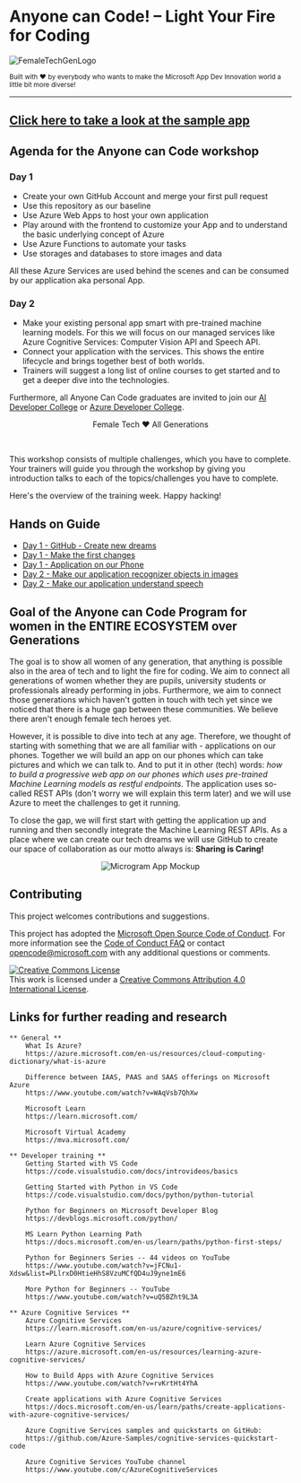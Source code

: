# Anyone can Code! – Light Your Fire for Coding

![FemaleTechGenLogo](./img/MSFT_AnyonecanCode_Banner_small.png)

  <p>
    <sub>Built with ❤ by everybody who wants to make the Microsoft App Dev Innovation world a little bit more diverse! </sub>
  </p>

</div>

<hr>

## [Click here to take a look at the sample app](https://microsoft.github.io/anyonecancode/)

## Agenda for the Anyone can Code workshop

### Day 1
- Create your own GitHub Account and merge your first pull request
- Use this repository as our baseline
- Use Azure Web Apps to host your own application
- Play around with the frontend to customize your App and to understand the basic underlying concept of Azure
- Use Azure Functions to automate your tasks
- Use storages and databases to store images and data

All these Azure Services are used behind the scenes and can be consumed by our application aka personal App.

### Day 2
- Make your existing personal app smart with pre-trained machine learning models. For this we will focus on our managed services like Azure Cognitive Services: Computer Vision API and Speech API.
- Connect your application with the services. This shows the entire lifecycle and brings together best of both worlds.
- Trainers will suggest a long list of online courses to get started and to get a deeper dive into the technologies.

Furthermore, all Anyone Can Code graduates are invited to join our [AI Developer College](https://github.com/azuredevcollege/aidevcollege) or
[Azure Developer College](https://github.com/azuredevcollege/trainingdays).

<div align="center">
  <p> Female Tech ❤︎ All Generations</p>
</div>

<br>

This workshop consists of multiple challenges, which you have to complete. Your trainers will guide you through the workshop by giving you introduction talks to each of the topics/challenges you have to complete.

Here's the overview of the training week. Happy hacking!

## Hands on Guide

- [Day 1 - GitHub - Create new dreams](instructions/day1/GitHub/README.md)
- [Day 1 - Make the first changes](instructions/day1/ApplicationPart1/README.md)
- [Day 1 - Application on our Phone ](instructions/day1/ApplicationPart2/README.md)
- [Day 2 - Make our application recognizer objects in images](instructions/day2/Vision/README.md)
- [Day 2 - Make our application understand speech](instructions/day2/Speech/README.md)

## Goal of the Anyone can Code Program for women in the ENTIRE ECOSYSTEM over Generations

The goal is to show all women of any generation, that anything is possible also in the area of tech and to light the fire for coding. We aim to connect all generations of women whether they are pupils, university students or professionals already performing in jobs. Furthermore, we aim to connect those generations which haven't gotten in touch with tech yet since we noticed that there is a huge gap between these communities. We believe there aren't enough female tech heroes yet.

However, it is possible to dive into tech at any age. Therefore, we thought of starting with something that we are all familiar with - applications on our phones. Together we will build an app on our phones which can take pictures and which we can talk to. And to put it in other (tech) words: _how to build a progressive web app on our phones which uses pre-trained Machine Learning models as restful endpoints_. The application uses so-called REST APIs (don't worry we will explain this term later) and we will use Azure to meet the challenges to get it running.

To close the gap, we will first start with getting the application up and running and then secondly integrate the Machine Learning REST APIs. As a place where we can create our tech dreams we will use GitHub to create our space of collaboration as our motto always is: **Sharing is Caring!**

<div align="center">
  <p></p>
  <img src="./img/microgram-mock.png" alt="Microgram App Mockup" />
</div>

## Contributing

This project welcomes contributions and suggestions.

This project has adopted the [Microsoft Open Source Code of Conduct](https://opensource.microsoft.com/codeofconduct/).
For more information see the [Code of Conduct FAQ](https://opensource.microsoft.com/codeofconduct/faq/) or
contact [opencode@microsoft.com](mailto:opencode@microsoft.com) with any additional questions or comments.

[![Creative Commons License](https://i.creativecommons.org/l/by/4.0/88x31.png)](http://creativecommons.org/licenses/by/4.0/)  
This work is licensed under a [Creative Commons Attribution 4.0 International License](http://creativecommons.org/licenses/by/4.0/).


## Links for further reading and research
	** General **
		What Is Azure?
		https://azure.microsoft.com/en-us/resources/cloud-computing-dictionary/what-is-azure

		Difference between IAAS, PAAS and SAAS offerings on Microsoft Azure
		https://www.youtube.com/watch?v=WAqVsb7QhXw
		
		Microsoft Learn
		https://learn.microsoft.com/

		Microsoft Virtual Academy
		https://mva.microsoft.com/
		
	** Developer training **
		Getting Started with VS Code
		https://code.visualstudio.com/docs/introvideos/basics

		Getting Started with Python in VS Code
		https://code.visualstudio.com/docs/python/python-tutorial
		
		Python for Beginners on Microsoft Developer Blog
		https://devblogs.microsoft.com/python/
		
		MS Learn Python Learning Path
		https://docs.microsoft.com/en-us/learn/paths/python-first-steps/
		
		Python for Beginners Series -- 44 videos on YouTube 
		https://www.youtube.com/watch?v=jFCNu1-Xdsw&list=PLlrxD0HtieHhS8VzuMCfQD4uJ9yne1mE6
		
		More Python for Beginners -- YouTube
		https://www.youtube.com/watch?v=uQ5BZht9L3A
	
	** Azure Cognitive Services **
		Azure Cognitive Services
		https://learn.microsoft.com/en-us/azure/cognitive-services/

		Learn Azure Cognitive Services
		https://azure.microsoft.com/en-us/resources/learning-azure-cognitive-services/

		How to Build Apps with Azure Cognitive Services
		https://www.youtube.com/watch?v=rvKrtHt4YhA

		Create applications with Azure Cognitive Services
		https://docs.microsoft.com/en-us/learn/paths/create-applications-with-azure-cognitive-services/

		Azure Cognitive Services samples and quickstarts on GitHub:
		https://github.com/Azure-Samples/cognitive-services-quickstart-code

		Azure Cognitive Services YouTube channel
		https://www.youtube.com/c/AzureCognitiveServices
